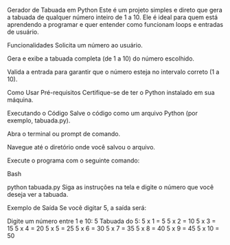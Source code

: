 Gerador de Tabuada em Python
Este é um projeto simples e direto que gera a tabuada de qualquer número inteiro de 1 a 10. Ele é ideal para quem está aprendendo a programar e quer entender como funcionam loops e entradas de usuário.

Funcionalidades
Solicita um número ao usuário.

Gera e exibe a tabuada completa (de 1 a 10) do número escolhido.

Valida a entrada para garantir que o número esteja no intervalo correto (1 a 10).

Como Usar
Pré-requisitos
Certifique-se de ter o Python instalado em sua máquina.

Executando o Código
Salve o código como um arquivo Python (por exemplo, tabuada.py).

Abra o terminal ou prompt de comando.

Navegue até o diretório onde você salvou o arquivo.

Execute o programa com o seguinte comando:

Bash

python tabuada.py
Siga as instruções na tela e digite o número que você deseja ver a tabuada.

Exemplo de Saída
Se você digitar 5, a saída será:

Digite um número entre 1 e 10: 5
Tabuada do 5:
5 x 1 = 5
5 x 2 = 10
5 x 3 = 15
5 x 4 = 20
5 x 5 = 25
5 x 6 = 30
5 x 7 = 35
5 x 8 = 40
5 x 9 = 45
5 x 10 = 50
